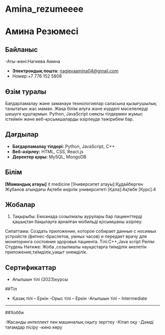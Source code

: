 # Amina_rezumeeee
# Амина Резюмесі

## Байланыс  
-Аты-жөні:Нагиева Амина
- **Электрондық пошта:** nagievaamina04@gmail.com
- Номер:+7 776 152 5808
## Өзім туралы  
Бағдарламалау және заманауи технологиялар саласына қызығушылық танытатын жас маман. Жаңа білім алуға және күрделі мәселелерді шешуге құштармын. Python, JavaScript сияқты тілдермен жұмыс істеймін және веб-қосымшаларды әзірлеуде тәжірибем бар.

## Дағдылар  
- **Бағдарламалау тілдері:** Python, JavaScript, C++  
- **Веб-әзірлеу:** HTML, CSS, React.js  
- **Деректер қоры:** MySQL, MongoDB  

## Білім  
**[Мамандық атауы]** it medicine 
[Университет атауы]:Құдайберген Жұбанов атындағы Ақтөбе өңірлік университеті
[Қала]:Ақтөбе
[Курс]:4

## Жобалар  
1.  Тақырыбы: Емханада созылмалы аурулары бар пациенттерді қашықтан бақылауға арналған мобильді қосымшаны әзірлеу.

Сипаттама: Создать приложение, которое собирает данные с носимых устройств (фитнес-браслетов, умных часов) и передает врачу для мониторинга состояния здоровья пациента.
Тілі:С++,Java script
Рөлім: Студень
Нәтиже: Жоба ,созылмалы науқастарға тиімділік әкелетін приложение,тиімділік,уақыт үнемділік.


## Сертификаттар  
- Ағылшын тілі (2023)курсы

 ##Тіл
- Қазақ тілі – Еркін
-Орыс тілі – Еркін
-Ағылшын тілі – Intermediate

-----
##Хобби

-Жасанды интеллект пен машиналық оқыту зерттеу
-Кітап оқу
-Дәмді тағамдар пісіру
-кино көру

